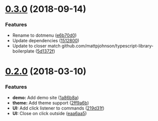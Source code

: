 # [0.3.0](https://github.com/mattpjohnson/dotmenu/compare/0.2.0...0.3.0) (2018-09-14)


### Features

* Rename to dotmenu ([e6b70d0](https://github.com/mattpjohnson/dotmenu/commit/e6b70d0c37fcfb43e8402ab641d557b72939e33c))
* Update dependencies ([1512800](https://github.com/mattpjohnson/dotmenu/commit/1512800c076abf3b4b7301d40c75ce3d88630fbd))
* Update to closer match github.com/mattpjohnson/typescript-library-boilerplate ([5d1372f](https://github.com/mattpjohnson/dotmenu/commit/5d1372f5f4b734cb493cc999866bd6495bac385c))



# [0.2.0](https://github.com/mattpjohnson/dotmenu/compare/1a86b8ae4f8cdeb3d6dfc5ed9bc0824abe01e219...0.2.0) (2018-03-10)


### Features

* **demo:** Add demo site ([1a86b8a](https://github.com/mattpjohnson/dotmenu/commit/1a86b8ae4f8cdeb3d6dfc5ed9bc0824abe01e219))
* **theme:** Add theme support ([2ff9a6b](https://github.com/mattpjohnson/dotmenu/commit/2ff9a6beb970a2b557c2ff7875e5966420c3c45c))
* **UI:** Add click listener to commands ([219d31f](https://github.com/mattpjohnson/dotmenu/commit/219d31fafe1a947a731d133c970035d024bf3c53))
* **UI:** Close on click outside ([eaa6aa5](https://github.com/mattpjohnson/dotmenu/commit/eaa6aa57cf549a1e6eeef2181627df33d37ed8c5))




